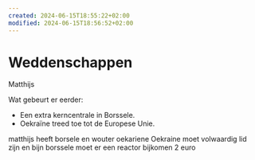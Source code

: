 ```yaml
---
created: 2024-06-15T18:55:22+02:00
modified: 2024-06-15T18:56:52+02:00
---
```


# Weddenschappen

Matthijs

Wat gebeurt er eerder:
- Een extra kerncentrale in Borssele.
- Oekraïne treed toe tot de Europese Unie.

matthijs heeft borsele en wouter oekariene
Oekraine moet volwaardig lid zijn
en bijn borssele moet er een reactor bijkomen
2 euro
